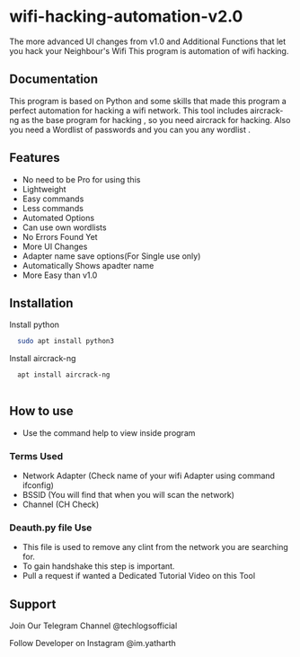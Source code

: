 # wifi-hacking-automation-v2.0
The more advanced UI changes from v1.0 and Additional Functions that let you hack your Neighbour's Wifi
This program is automation of wifi hacking.
## Documentation


This program is based on Python and some skills that made this program a perfect automation for hacking a wifi network.
This tool includes aircrack-ng as the base program for hacking , so you need aircrack for hacking. 
Also you need a Wordlist of passwords and you can you any wordlist .


## Features

- No need to be Pro for using this
- Lightweight
- Easy commands
- Less commands
- Automated Options
- Can use own wordlists
- No Errors Found Yet
- More UI Changes
- Adapter name save options(For Single use only)
- Automatically Shows apadter name
- More Easy than v1.0


## Installation

Install python 

```bash
  sudo apt install python3

```

Install aircrack-ng

```bash
  apt install aircrack-ng 
  
```
    
## How to use

- Use the command help to view inside program

### Terms Used 
- Network Adapter (Check name of your wifi Adapter using command ifconfig)
- BSSID (You will find that when you will scan the network)
- Channel (CH Check)

### Deauth.py file Use
- This file is used to remove any clint from the network you are searching for.
- To gain handshake this step is important.
- Pull a request if wanted a Dedicated Tutorial Video on this Tool

  
## Support

Join Our Telegram Channel @techlogsofficial

Follow Developer on Instagram @im.yatharth
